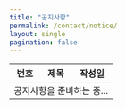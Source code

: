 ```yaml
---
title: "공지사항"
permalink: /contact/notice/
layout: single
pagination: false
---
```



<!-- 모든 공지사항을 숨겨서 페이지에 포함 -->
<div id="notice-data" style="display:none;">
  {% assign notices = site.categories.notice | sort: "date" | reverse %}
  {% assign total = notices | size %}
  {% for post in notices %}
    <div class="notice-item">
      <span class="number">{{ total | minus: forloop.index0 }}</span>
      <a href="{{ post.url }}">{{ post.title }}</a>
      <span class="date">{{ post.date | date: "%Y-%m-%d" }}</span>
    </div>
  {% endfor %}
</div>

<table class="notice-table">
  <thead>
    <tr>
      <th>번호</th>
      <th>제목</th>
      <th>작성일</th>
    </tr>
  </thead>
  <tbody id="notice-table-body">
    <tr><td colspan="3">공지사항을 준비하는 중...</td></tr>
  </tbody>
</table>

<div class="pagination" id="pagination"></div>
<script src="{{ '/assets/js/custom/notice-pagination.js' | relative_url }}"></script>
